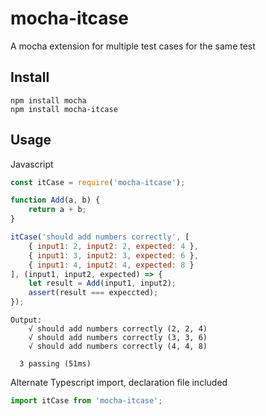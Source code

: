 # mocha-itcase
A mocha extension for multiple test cases for the same test

## Install
```
npm install mocha
npm install mocha-itcase
```

## Usage

Javascript
``` js
const itCase = require('mocha-itcase');

function Add(a, b) {
    return a + b;
}

itCase('should add numbers correctly', [
    { input1: 2, input2: 2, expected: 4 },
    { input1: 3, input2: 3, expected: 6 },
    { input1: 4, input2: 4, expected: 8 }
], (input1, input2, expected) => {
    let result = Add(input1, input2);
    assert(result === expeccted);
});

```
```
Output:
    √ should add numbers correctly (2, 2, 4)
    √ should add numbers correctly (3, 3, 6)
    √ should add numbers correctly (4, 4, 8)

  3 passing (51ms)
```


Alternate Typescript import, declaration file included
``` ts
import itCase from 'mocha-itcase';
```